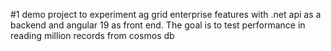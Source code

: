 #1 demo project to experiment ag grid enterprise features with .net api as a backend and angular 19 as front end. The goal is to test performance in reading million records from cosmos db 
